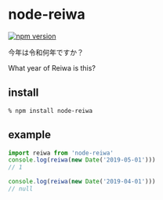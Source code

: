 # node-reiwa

[![npm version](https://badge.fury.io/js/node-reiwa.svg)](https://badge.fury.io/js/node-reiwa)

今年は令和何年ですか？

What year of Reiwa is this?

## install

```
% npm install node-reiwa
```

## example

```typescript
import reiwa from 'node-reiwa'
console.log(reiwa(new Date('2019-05-01')))
// 1

console.log(reiwa(new Date('2019-04-01')))
// null
```
